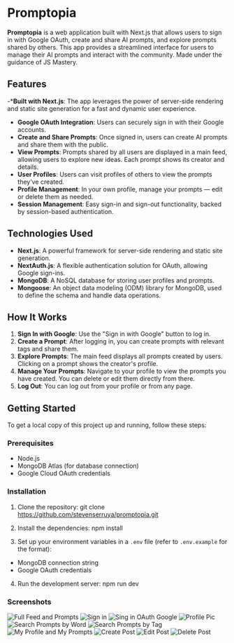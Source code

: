 # Promptopia

**Promptopia** is a web application built with Next.js that allows users to sign in with Google OAuth, create and share AI prompts, and explore prompts shared by others. This app provides a streamlined interface for users to manage their AI prompts and interact with the community.
Made under the guidance of JS Mastery.

## Features
-***Built with Next.js**: The app leverages the power of server-side rendering and static site generation for a fast and dynamic user experience.
- **Google OAuth Integration**: Users can securely sign in with their Google accounts.
- **Create and Share Prompts**: Once signed in, users can create AI prompts and share them with the public.
- **View Prompts**: Prompts shared by all users are displayed in a main feed, allowing users to explore new ideas. Each prompt shows its creator and details.
- **User Profiles**: Users can visit profiles of others to view the prompts they’ve created.
- **Profile Management**: In your own profile, manage your prompts — edit or delete them as needed.
- **Session Management**: Easy sign-in and sign-out functionality, backed by session-based authentication.

## Technologies Used

- **Next.js**: A powerful framework for server-side rendering and static site generation.
- **NextAuth.js**: A flexible authentication solution for OAuth, allowing Google sign-ins.
- **MongoDB**: A NoSQL database for storing user profiles and prompts.
- **Mongoose**: An object data modeling (ODM) library for MongoDB, used to define the schema and handle data operations.

## How It Works

1. **Sign In with Google**: Use the "Sign in with Google" button to log in.
2. **Create a Prompt**: After logging in, you can create prompts with relevant tags and share them.
3. **Explore Prompts**: The main feed displays all prompts created by users. Clicking on a prompt shows the creator's profile.
4. **Manage Your Prompts**: Navigate to your profile to view the prompts you have created. You can delete or edit them directly from there.
5. **Log Out**: You can log out from your profile or from any page.

## Getting Started

To get a local copy of this project up and running, follow these steps:

### Prerequisites

- Node.js
- MongoDB Atlas (for database connection)
- Google Cloud OAuth credentials

### Installation

1. Clone the repository:
   git clone https://github.com/stevenserruya/promptopia.git

2. Install the dependencies:
  npm install

3. Set up your environment variables in a `.env` file (refer to `.env.example` for the format):
- MongoDB connection string
- Google OAuth credentials

4. Run the development server:
  npm run dev


### Screenshots
![Full Feed and Prompts](public/assets/screenshots/FullFeedAndPrompts.png)
![Sign in](public/assets/screenshots/SignIn.png)
![Sing in OAuth Google](public/assets/screenshots/SignInGoogle.png)
![Profile Pic](public/assets/screenshots/SignedInProfilePic.png)
![Search Prompts by Word](public/assets/screenshots/SearchByWord.png)
![Search Prompts by Tag](public/assets/screenshots/SearchByTag.png)
![My Profile and My Prompts](public/assets/screenshots/MyProfile.png)
![Create Post](public/assets/screenshots/CreatePost.png)
![Edit Post](public/assets/screenshots/EditPost.png)
![Delete Post](public/assets/screenshots/DeletePost.png)
